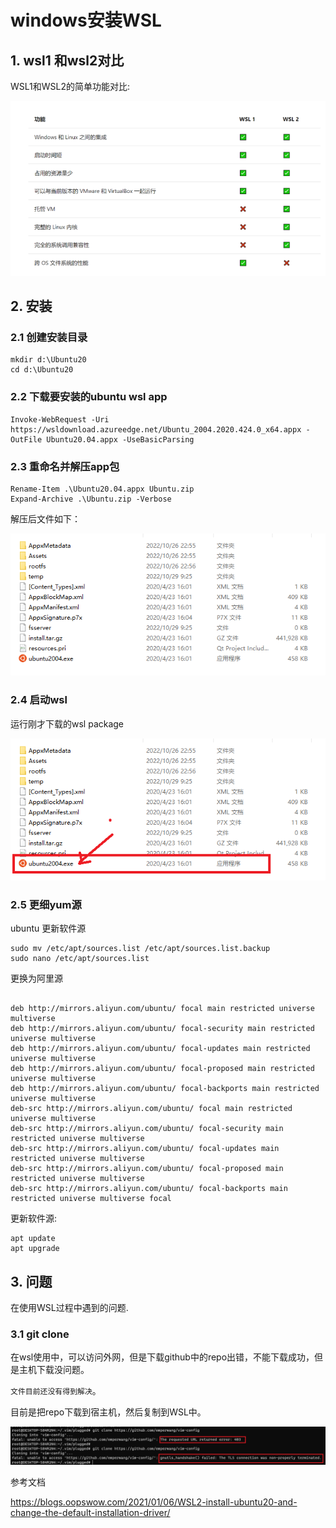 # windows安装WSL

## 1. wsl1 和wsl2对比

WSL1和WSL2的简单功能对比:

![](./images/1-wsl.png)



## 2. 安装

### 2.1 创建安装目录

```shell
mkdir d:\Ubuntu20
cd d:\Ubuntu20
```



### 2.2 下载要安装的ubuntu wsl app

```shell
Invoke-WebRequest -Uri https://wsldownload.azureedge.net/Ubuntu_2004.2020.424.0_x64.appx -OutFile Ubuntu20.04.appx -UseBasicParsing
```



### 2.3 重命名并解压app包

```shell
Rename-Item .\Ubuntu20.04.appx Ubuntu.zip
Expand-Archive .\Ubuntu.zip -Verbose
```

解压后文件如下：

![](./images/2-wsl.png)

###  2.4  启动wsl

运行刚才下载的wsl package

![](./images/3-wsl.png)

### 2.5 更细yum源

ubuntu 更新软件源

```shell
sudo mv /etc/apt/sources.list /etc/apt/sources.list.backup
sudo nano /etc/apt/sources.list
```

更换为阿里源

```shell

deb http://mirrors.aliyun.com/ubuntu/ focal main restricted universe multiverse
deb http://mirrors.aliyun.com/ubuntu/ focal-security main restricted universe multiverse
deb http://mirrors.aliyun.com/ubuntu/ focal-updates main restricted universe multiverse
deb http://mirrors.aliyun.com/ubuntu/ focal-proposed main restricted universe multiverse
deb http://mirrors.aliyun.com/ubuntu/ focal-backports main restricted universe multiverse
deb-src http://mirrors.aliyun.com/ubuntu/ focal main restricted universe multiverse
deb-src http://mirrors.aliyun.com/ubuntu/ focal-security main restricted universe multiverse
deb-src http://mirrors.aliyun.com/ubuntu/ focal-updates main restricted universe multiverse
deb-src http://mirrors.aliyun.com/ubuntu/ focal-proposed main restricted universe multiverse
deb-src http://mirrors.aliyun.com/ubuntu/ focal-backports main restricted universe multiverse focal
```



更新软件源:

```shell
apt update
apt upgrade
```



## 3. 问题

在使用WSL过程中遇到的问题.

### 3.1 git clone

在wsl使用中，可以访问外网，但是下载github中的repo出错，不能下载成功，但是主机下载没问题。

`文件目前还没有得到解决`。

目前是把repo下载到宿主机，然后复制到WSL中。

![](./images/4-wsl.png)









参考文档

https://blogs.oopswow.com/2021/01/06/WSL2-install-ubuntu20-and-change-the-default-installation-driver/

